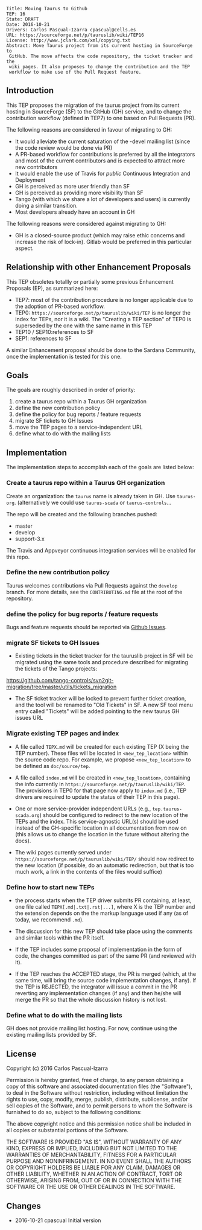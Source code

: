 ```
Title: Moving Taurus to Github
TEP: 16
State: DRAFT
Date: 2016-10-21
Drivers: Carlos Pascual-Izarra cpascual@cells.es
URL: https://sourceforge.net/p/tauruslib/wiki/TEP16
License: http://www.jclark.com/xml/copying.txt
Abstract: Move Taurus project from its current hosting in SourceForge to 
 GitHub. The move affects the code repository, the ticket tracker and the 
 wiki pages. It also proposes to change the contribution and the TEP 
 workflow to make use of the Pull Request feature.
```
 
## Introduction

This TEP proposes the migration of the taurus project from its
current hosting in SourceForge (SF) to the GitHub (GH) service, and to change 
the contribution workflow (defined in TEP7) to one based on Pull Requests (PR).

The following reasons are considered in favour of migrating to GH:

- It would alleviate the current saturation of the -devel mailing list 
  (since the code review would be done via PR)
- A PR-based workflow for contributions is preferred by all the integrators and
  most of the current contributors and is expected to attract more new 
  contributors
- It would enable the use of Travis for *public* Continuous Integration and 
  Deployment
- GH is perceived as more user friendly than SF
- GH is perceived as providing more visibility than SF
- Tango (with which we share a lot of developers and users) is currently doing
  a similar transition.
- Most developers already have an account in GH


The following reasons were considered against migrating to GH:

- GH is a closed-source product (which may raise ethic concerns and increase 
  the risk of lock-in). Gitlab would be preferred in this particular aspect.


## Relationship with other Enhancement Proposals

This TEP obsoletes totallly or partially some previous Enhancement 
Proposals (EP), as summarized here:

- TEP7: most of the contribution procedure is no longer applicable due 
  to the adoption of PR-based workflow.
- TEP0: `https://sourceforge.net/p/tauruslib/wiki/TEP` is no longer the 
  index for TEPs, nor it is a wiki. The "Creating a TEP section" of TEP0 
  is superseded by the one with the same name in this TEP 
- TEP10 / SEP10:references to SF
- SEP1: references to SF
  
A similar Enhancement proposal should be done to the Sardana Community, 
once the implementation is tested for this one.

## Goals

The goals are roughly described in order of priority:

1. create a taurus repo within a Taurus GH organization
2. define the new contribution policy
3. define the policy for bug reports / feature requests
4. migrate SF tickets to GH Issues
5. move the TEP pages to a service-independent URL
6. define what to do with the mailing lists

## Implementation

The implementation steps to accomplish each of the goals are listed 
below:

### Create a taurus repo within a Taurus GH organization

Create an organization: the `taurus` name is already taken in GH. Use 
`taurus-org`. (alternatively we could use `taurus-scada` or 
`taurus-controls`...

The repo will be created and the following branches pushed:
 
- master
- develop
- support-3.x

The Travis and Appveyor continuous integration services will be enabled 
for this repo.

### Define the new contribution policy

Taurus welcomes contributions via Pull Requests against the `develop` 
branch. For more details, see the `CONTRIBUTING.md` file at the root of 
the repository.


### define the policy for bug reports / feature requests

Bugs and feature requests should be reported via [Github Issues][].


### migrate SF tickets to GH Issues

- Existing tickets in the ticket tracker for the tauruslib project in SF 
  will be migrated using the same tools and procedure described for 
  migrating the tickets of the Tango projects:

https://github.com/tango-controls/svn2git-migration/tree/master/utils/tickets_migration

- The SF ticket tracker will be locked to prevent further ticket 
  creation, and the tool will be renamed to "Old Tickets" in SF. A 
  new SF tool menu entry called "Tickets" will be added pointing to 
  the new taurus GH issues URL

### Migrate existing TEP pages and index

- A file called `TEPX.md` will be created for each existing TEP (X being
  the TEP  number). These files will be located in `<new_tep_location>` 
  within the source code repo. For example, we propose 
  `<new_tep_location>` to be defined as `doc/source/tep`.

- A file called `index.md` will be created in `<new_tep_location>`, 
  containing the info currently in `https://sourceforge.net/p/tauruslib/wiki/TEP`. 
  The provisions in TEP0 for that page now apply to `index.md` (i.e., 
  TEP drivers are required to update the status of their TEP in this 
  page).

- One or more service-provider independent URLs (e.g., `tep.taurus-scada.org`) 
  should be configured to redirect to the new location of the TEPs and the index.
  This service-agnostic URL(s) should be used instead of the GH-specific location
  in all documentation from now on (this allows us to change the location in the 
  future without altering the docs).

- The wiki pages currently served under `https://sourceforge.net/p/tauruslib/wiki/TEP/`
  should now redirect to the new location (if possible, do an automatic redirection,
  but that is too much work, a link in the contents of the files would suffice)

### Define how to start new TEPs

- the process starts when the TEP driver submits PR containing, at least, one
  file called `TEPX[.md|.txt|.rst|...]`, where X is the TEP number and the 
  extension depends on the the markup language used if any (as of today, we 
  recommend `.md`). 
  
- The discussion for this new TEP should take place using the comments and
  similar tools within the PR itself. 
  
- If the TEP includes some proposal of implementation in the form of code, 
  the changes committed as part of the same PR (and reviewed with it).
  
- If the TEP reaches the ACCEPTED stage, the PR is merged (which, at the 
  same time, will bring the source code implementation changes, if any). 
  If the TEP is REJECTED, the integrator will issue a commit in the PR 
  reverting any implementation changes (if any) and then he/she will 
  merge the PR so that the whole discussion history is not lost. 

### Define what to do with the mailing lists

GH does not provide mailing list hosting. For now, continue using 
the existing mailing lists provided by SF. 


License
-------

Copyright (c) 2016 Carlos Pascual-Izarra

Permission is hereby granted, free of charge, to any person obtaining
a copy of this software and associated documentation files (the
"Software"), to deal in the Software without restriction, including
without limitation the rights to use, copy, modify, merge, publish,
distribute, sublicense, and/or sell copies of the Software, and to
permit persons to whom the Software is furnished to do so, subject to
the following conditions:

The above copyright notice and this permission notice shall be included
in all copies or substantial portions of the Software.

THE SOFTWARE IS PROVIDED "AS IS", WITHOUT WARRANTY OF ANY KIND,
EXPRESS OR IMPLIED, INCLUDING BUT NOT LIMITED TO THE WARRANTIES OF
MERCHANTABILITY, FITNESS FOR A PARTICULAR PURPOSE AND NONINFRINGEMENT.
IN NO EVENT SHALL THE AUTHORS OR COPYRIGHT HOLDERS BE LIABLE FOR ANY
CLAIM, DAMAGES OR OTHER LIABILITY, WHETHER IN AN ACTION OF CONTRACT,
TORT OR OTHERWISE, ARISING FROM, OUT OF OR IN CONNECTION WITH THE
SOFTWARE OR THE USE OR OTHER DEALINGS IN THE SOFTWARE.

Changes
-------

- 2016-10-21 cpascual
  Initial version



[Github Issues]: https://guides.github.com/features/issues/
